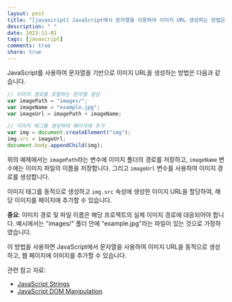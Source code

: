```yaml
---
layout: post
title: "[javascript] JavaScript에서 문자열을 이용하여 이미지 URL 생성하는 방법은?"
description: " "
date: 2023-11-01
tags: [javascript]
comments: true
share: true
---
```


JavaScript를 사용하여 문자열을 기반으로 이미지 URL을 생성하는 방법은 다음과 같습니다.

```javascript
// 이미지 경로를 포함하는 문자열 생성
var imagePath = "images/";
var imageName = "example.jpg";
var imageUrl = imagePath + imageName;

// 이미지 태그를 생성하여 페이지에 추가
var img = document.createElement("img");
img.src = imageUrl;
document.body.appendChild(img);
```

위의 예제에서는 `imagePath`라는 변수에 이미지 폴더의 경로를 저장하고, `imageName` 변수에는 이미지 파일의 이름을 저장합니다. 그리고 `imageUrl` 변수를 사용하여 이미지 경로를 생성합니다. 

이미지 태그를 동적으로 생성하고 `img.src` 속성에 생성한 이미지 URL을 할당하여, 해당 이미지를 페이지에 추가할 수 있습니다.

**중요**: 이미지 경로 및 파일 이름은 해당 프로젝트의 실제 이미지 경로에 대응되어야 합니다. 예시에서는 "images/" 폴더 안에 "example.jpg"라는 파일이 있는 것으로 가정하였습니다.

이 방법을 사용하면 JavaScript에서 문자열을 사용하여 이미지 URL을 동적으로 생성하고, 웹 페이지에 이미지를 추가할 수 있습니다.

관련 참고 자료:

- [JavaScript Strings](https://developer.mozilla.org/en-US/docs/Web/JavaScript/Reference/Global_Objects/String)
- [JavaScript DOM Manipulation](https://www.w3schools.com/js/js_htmldom.asp)